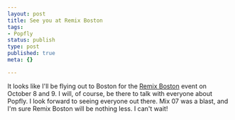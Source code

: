 ```yaml
--- 
layout: post
title: See you at Remix Boston
tags: 
- Popfly
status: publish
type: post
published: true
meta: {}

---
```

It looks like I'll be flying out to Boston for the <a href="https://admin.viewcentral.com/events/uploads/ms_events/index.html">Remix Boston</a> event on October 8 and 9. I will, of course, be there to talk with everyone about Popfly. I look forward to seeing everyone out there. Mix 07 was a blast, and I'm sure Remix Boston will be nothing less. I can't wait!

